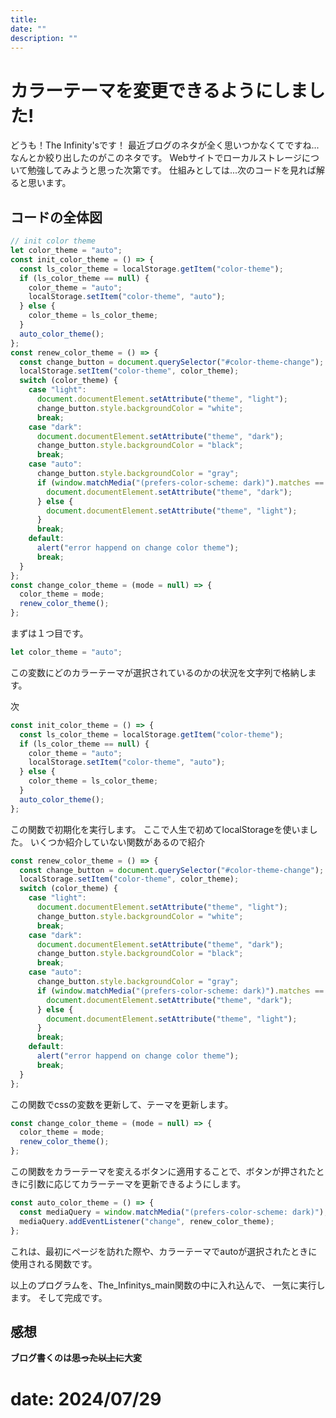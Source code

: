 ```yaml
---
title: 
date: ""
description: ""
---
```


# カラーテーマを変更できるようにしました!

どうも！The Infinity'sです！
最近ブログのネタが全く思いつかなくてですね...
なんとか絞り出したのがこのネタです。
Webサイトでローカルストレージについて勉強してみようと思った次第です。
仕組みとしては...次のコードを見れば解ると思います。

## コードの全体図
```javascript
// init color theme
let color_theme = "auto";
const init_color_theme = () => {
  const ls_color_theme = localStorage.getItem("color-theme");
  if (ls_color_theme == null) {
    color_theme = "auto";
    localStorage.setItem("color-theme", "auto");
  } else {
    color_theme = ls_color_theme;
  }
  auto_color_theme();
};
const renew_color_theme = () => {
  const change_button = document.querySelector("#color-theme-change");
  localStorage.setItem("color-theme", color_theme);
  switch (color_theme) {
    case "light":
      document.documentElement.setAttribute("theme", "light");
      change_button.style.backgroundColor = "white";
      break;
    case "dark":
      document.documentElement.setAttribute("theme", "dark");
      change_button.style.backgroundColor = "black";
      break;
    case "auto":
      change_button.style.backgroundColor = "gray";
      if (window.matchMedia("(prefers-color-scheme: dark)").matches == true) {
        document.documentElement.setAttribute("theme", "dark");
      } else {
        document.documentElement.setAttribute("theme", "light");
      }
      break;
    default:
      alert("error happend on change color theme");
      break;
  }
};
const change_color_theme = (mode = null) => {
  color_theme = mode;
  renew_color_theme();
};
```

まずは１つ目です。

```javascript
let color_theme = "auto";
```
この変数にどのカラーテーマが選択されているのかの状況を文字列で格納します。

次

```javascript
const init_color_theme = () => {
  const ls_color_theme = localStorage.getItem("color-theme");
  if (ls_color_theme == null) {
    color_theme = "auto";
    localStorage.setItem("color-theme", "auto");
  } else {
    color_theme = ls_color_theme;
  }
  auto_color_theme();
};
```
この関数で初期化を実行します。
ここで人生で初めてlocalStorageを使いました。
いくつか紹介していない関数があるので紹介
```javascript
const renew_color_theme = () => {
  const change_button = document.querySelector("#color-theme-change");
  localStorage.setItem("color-theme", color_theme);
  switch (color_theme) {
    case "light":
      document.documentElement.setAttribute("theme", "light");
      change_button.style.backgroundColor = "white";
      break;
    case "dark":
      document.documentElement.setAttribute("theme", "dark");
      change_button.style.backgroundColor = "black";
      break;
    case "auto":
      change_button.style.backgroundColor = "gray";
      if (window.matchMedia("(prefers-color-scheme: dark)").matches == true) {
        document.documentElement.setAttribute("theme", "dark");
      } else {
        document.documentElement.setAttribute("theme", "light");
      }
      break;
    default:
      alert("error happend on change color theme");
      break;
  }
};
```
この関数でcssの変数を更新して、テーマを更新します。
```javascript
const change_color_theme = (mode = null) => {
  color_theme = mode;
  renew_color_theme();
};
```
この関数をカラーテーマを変えるボタンに適用することで、ボタンが押されたときに引数に応じてカラーテーマを更新できるようにします。
```javascript
const auto_color_theme = () => {
  const mediaQuery = window.matchMedia("(prefers-color-scheme: dark)");
  mediaQuery.addEventListener("change", renew_color_theme);
};
```
これは、最初にページを訪れた際や、カラーテーマでautoが選択されたときに使用される関数です。

以上のプログラムを、The_Infinitys_main関数の中に入れ込んで、
一気に実行します。
そして完成です。
## 感想

**ブログ書くのは~~思った以上に~~大変**

# date: 2024/07/29
